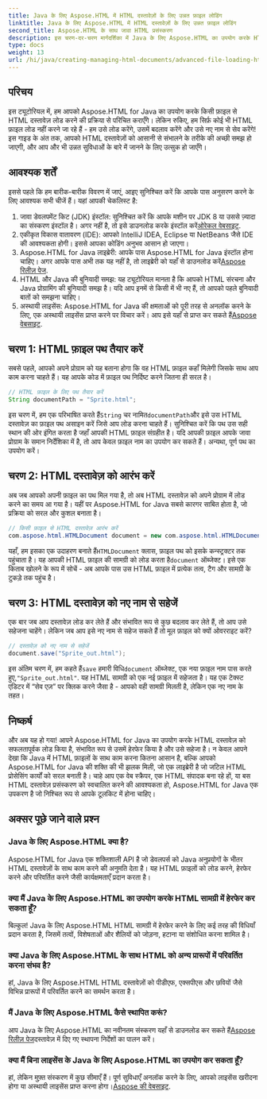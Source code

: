 ```yaml
---
title: Java के लिए Aspose.HTML में HTML दस्तावेज़ों के लिए उन्नत फ़ाइल लोडिंग
linktitle: Java के लिए Aspose.HTML में HTML दस्तावेज़ों के लिए उन्नत फ़ाइल लोडिंग
second_title: Aspose.HTML के साथ जावा HTML प्रसंस्करण
description: इस चरण-दर-चरण मार्गदर्शिका में Java के लिए Aspose.HTML का उपयोग करके HTML दस्तावेज़ों को लोड, हेरफेर और सहेजना सीखें। अपने Java प्रोजेक्ट में उन्नत HTML प्रोसेसिंग अनलॉक करें।
type: docs
weight: 13
url: /hi/java/creating-managing-html-documents/advanced-file-loading-html-documents/
---
```

## परिचय
इस ट्यूटोरियल में, हम आपको Aspose.HTML for Java का उपयोग करके किसी फ़ाइल से HTML दस्तावेज़ लोड करने की प्रक्रिया से परिचित कराएँगे। लेकिन रुकिए, हम सिर्फ़ कोई भी HTML फ़ाइल लोड नहीं करने जा रहे हैं - हम उसे लोड करेंगे, उसमें बदलाव करेंगे और उसे नए नाम से सेव करेंगे! इस गाइड के अंत तक, आपको HTML दस्तावेज़ों को आसानी से संभालने के तरीके की अच्छी समझ हो जाएगी, और आप और भी उन्नत सुविधाओं के बारे में जानने के लिए उत्सुक हो जाएँगे।
## आवश्यक शर्तें
इससे पहले कि हम बारीक-बारीक विवरण में जाएं, आइए सुनिश्चित करें कि आपके पास अनुसरण करने के लिए आवश्यक सभी चीजें हैं। यहां आपकी चेकलिस्ट है:
1.  जावा डेवलपमेंट किट (JDK) इंस्टॉल: सुनिश्चित करें कि आपके मशीन पर JDK 8 या उससे ज़्यादा का संस्करण इंस्टॉल है। अगर नहीं है, तो इसे डाउनलोड करके इंस्टॉल करें[ओरेकल वेबसाइट](https://www.oracle.com/java/technologies/javase-downloads.html).
2. एकीकृत विकास वातावरण (IDE): आपको IntelliJ IDEA, Eclipse या NetBeans जैसे IDE की आवश्यकता होगी। इससे आपका कोडिंग अनुभव आसान हो जाएगा।
3.  Aspose.HTML for Java लाइब्रेरी: आपके पास Aspose.HTML for Java इंस्टॉल होना चाहिए। अगर आपके पास अभी तक यह नहीं है, तो लाइब्रेरी को यहाँ से डाउनलोड करें[Aspose रिलीज़ पेज](https://releases.aspose.com/html/java/).
4. HTML और Java की बुनियादी समझ: यह ट्यूटोरियल मानता है कि आपको HTML संरचना और Java प्रोग्रामिंग की बुनियादी समझ है। यदि आप इनमें से किसी में भी नए हैं, तो आपको पहले बुनियादी बातों को समझना चाहिए।
5.  अस्थायी लाइसेंस: Aspose.HTML for Java की क्षमताओं को पूरी तरह से अनलॉक करने के लिए, एक अस्थायी लाइसेंस प्राप्त करने पर विचार करें। आप इसे यहाँ से प्राप्त कर सकते हैं[Aspose वेबसाइट](https://purchase.aspose.com/temporary-license/).

## चरण 1: HTML फ़ाइल पथ तैयार करें
सबसे पहले, आपको अपने प्रोग्राम को यह बताना होगा कि वह HTML फ़ाइल कहाँ मिलेगी जिसके साथ आप काम करना चाहते हैं। यह आपके कोड में फ़ाइल पथ निर्दिष्ट करने जितना ही सरल है।
```java
// HTML फ़ाइल के लिए पथ तैयार करें
String documentPath = "Sprite.html";
```
 इस चरण में, हम एक परिभाषित करते हैं`String` चर नामित`documentPath`और इसे उस HTML दस्तावेज़ का फ़ाइल पथ असाइन करें जिसे आप लोड करना चाहते हैं। सुनिश्चित करें कि पथ उस सही स्थान की ओर इंगित करता है जहाँ आपकी HTML फ़ाइल संग्रहीत है। यदि आपकी फ़ाइल आपके जावा प्रोग्राम के समान निर्देशिका में है, तो आप केवल फ़ाइल नाम का उपयोग कर सकते हैं। अन्यथा, पूर्ण पथ का उपयोग करें।
## चरण 2: HTML दस्तावेज़ को आरंभ करें
अब जब आपको अपनी फ़ाइल का पथ मिल गया है, तो अब HTML दस्तावेज़ को अपने प्रोग्राम में लोड करने का समय आ गया है। यहीं पर Aspose.HTML for Java सबसे कारगर साबित होता है, जो प्रक्रिया को सरल और कुशल बनाता है।
```java
// किसी फ़ाइल से HTML दस्तावेज़ आरंभ करें
com.aspose.html.HTMLDocument document = new com.aspose.html.HTMLDocument(documentPath);
```
 यहाँ, हम इसका एक उदाहरण बनाते हैं`HTMLDocument` क्लास, फ़ाइल पथ को इसके कन्स्ट्रक्टर तक पहुंचाता है। यह आपकी HTML फ़ाइल की सामग्री को लोड करता है`document` ऑब्जेक्ट। इसे एक किताब खोलने के रूप में सोचें - अब आपके पास उस HTML फ़ाइल में प्रत्येक तत्व, टैग और सामग्री के टुकड़े तक पहुंच है।
## चरण 3: HTML दस्तावेज़ को नए नाम से सहेजें
एक बार जब आप दस्तावेज़ लोड कर लेते हैं और संभावित रूप से कुछ बदलाव कर लेते हैं, तो आप उसे सहेजना चाहेंगे। लेकिन जब आप इसे नए नाम से सहेज सकते हैं तो मूल फ़ाइल को क्यों ओवरराइट करें?
```java
// दस्तावेज़ को नए नाम से सहेजें
document.save("Sprite_out.html");
```
 इस अंतिम चरण में, हम कहते हैं`save` हमारी विधि`document` ऑब्जेक्ट, एक नया फ़ाइल नाम पास करते हुए,`"Sprite_out.html"`. यह HTML सामग्री को एक नई फ़ाइल में सहेजता है। यह एक टेक्स्ट एडिटर में “सेव एज़” पर क्लिक करने जैसा है - आपको वही सामग्री मिलती है, लेकिन एक नए नाम के तहत।
## निष्कर्ष
और अब यह हो गया! आपने Aspose.HTML for Java का उपयोग करके HTML दस्तावेज़ को सफलतापूर्वक लोड किया है, संभावित रूप से उसमें हेरफेर किया है और उसे सहेजा है। न केवल आपने देखा कि Java में HTML फ़ाइलों के साथ काम करना कितना आसान है, बल्कि आपको Aspose.HTML for Java की शक्ति की भी झलक मिली, जो एक लाइब्रेरी है जो जटिल HTML प्रोसेसिंग कार्यों को सरल बनाती है।
चाहे आप एक वेब स्क्रैपर, एक HTML संपादक बना रहे हों, या बस HTML दस्तावेज़ प्रसंस्करण को स्वचालित करने की आवश्यकता हो, Aspose.HTML for Java एक उपकरण है जो निश्चित रूप से आपके टूलकिट में होना चाहिए।
## अक्सर पूछे जाने वाले प्रश्न
### Java के लिए Aspose.HTML क्या है?
Aspose.HTML for Java एक शक्तिशाली API है जो डेवलपर्स को Java अनुप्रयोगों के भीतर HTML दस्तावेज़ों के साथ काम करने की अनुमति देता है। यह HTML फ़ाइलों को लोड करने, हेरफेर करने और परिवर्तित करने जैसी कार्यक्षमताएँ प्रदान करता है।
### क्या मैं Java के लिए Aspose.HTML का उपयोग करके HTML सामग्री में हेरफेर कर सकता हूँ?
बिल्कुल! Java के लिए Aspose.HTML HTML सामग्री में हेरफेर करने के लिए कई तरह की विधियाँ प्रदान करता है, जिसमें तत्वों, विशेषताओं और शैलियों को जोड़ना, हटाना या संशोधित करना शामिल है।
### क्या Java के लिए Aspose.HTML के साथ HTML को अन्य प्रारूपों में परिवर्तित करना संभव है?
हां, Java के लिए Aspose.HTML HTML दस्तावेज़ों को पीडीएफ, एक्सपीएस और छवियों जैसे विभिन्न प्रारूपों में परिवर्तित करने का समर्थन करता है।
### मैं Java के लिए Aspose.HTML कैसे स्थापित करूं?
 आप Java के लिए Aspose.HTML का नवीनतम संस्करण यहाँ से डाउनलोड कर सकते हैं[Aspose रिलीज़ पेज](https://releases.aspose.com/html/java/)दस्तावेज़ में दिए गए स्थापना निर्देशों का पालन करें।
### क्या मैं बिना लाइसेंस के Java के लिए Aspose.HTML का उपयोग कर सकता हूँ?
 हां, लेकिन मुफ़्त संस्करण में कुछ सीमाएँ हैं। पूर्ण सुविधाएँ अनलॉक करने के लिए, आपको लाइसेंस खरीदना होगा या अस्थायी लाइसेंस प्राप्त करना होगा।[Aspose की वेबसाइट](https://purchase.aspose.com/temporary-license/).